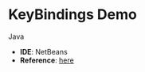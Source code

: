 # KeyBindings Demo
Java

- **IDE**: NetBeans
- **Reference**: [here](https://youtu.be/IyfB0u9g2x0?si=SLwdkO7HH8NYCIir)
